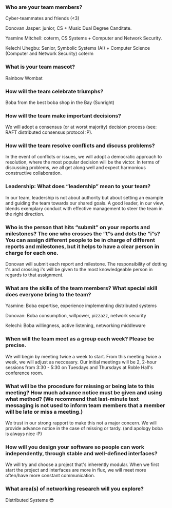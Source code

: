 ### Who are your team members?
Cyber-teammates and friends (<3)

Donovan Jasper: junior, CS + Music Dual Degree Canditate. 

Yasmine Mitchell: coterm, CS Systems + Computer and Network Security. 

Kelechi Uhegbu: Senior, Symbolic Systems (AI) + Computer Science (Computer and Network Security) coterm

### What is your team mascot?

Rainbow Wombat

### How will the team celebrate triumphs?

Boba from the best boba shop in the Bay (Sunright)
 
### How will the team make important decisions?

We will adopt a consensus (or at worst majority) decision process (see: RAFT distributed consensus protocol :P).

### How will the team resolve conflicts and discuss problems?

In the event of conflicts or issues, we will adopt a democratic approach to resolution, where the most popular decision will be the victor.
In terms of discussing problems, we all get along well and expect harmonious constructive collaboration.

### Leadership: What does “leadership” mean to your team?

In our team, leadership is not about authority but about setting an example and guiding the team towards our shared goals. A good leader, in our view, blends exemplary conduct with effective management to steer the team in the right direction.

### Who is the person that hits “submit” on your reports and milestones? The one who crosses the “t”s and dots the “i”s? You can assign different people to be in charge of different reports and milestones, but it helps to have a clear person in charge for each one.

Donovan will submit each report and milestone.  The responsibility of dotting t's and crossing i's will be given to the most knowledgeable person in regards to that assignment.

### What are the skills of the team members? What special skill does everyone bring to the team?

Yasmine: Boba expertise, experience implementing distributed systems

Donovan: Boba consumption, willpower, pizzazz, network security

Kelechi: Boba willingness, active listening, networking middleware

### When will the team meet as a group each week? Please be precise.

We will begin by meeting twice a week to start. From this meeting twice a week, we will adjust as necceasry.
Our initial meetings will be 2, 2-hour sessions from 3:30 - 5:30 on Tuesdays and Thursdays at Roble Hall's conference room.

### What will be the procedure for missing or being late to this meeting? How much advance notice must be given and using what method? (We recommend that last-minute text messaging is not used to inform team members that a member will be late or miss a meeting.)

We trust in our strong rapport to make this not a major concern.  We will provide advance notice in the case of missing or tardy.
(and apology boba is always nice :P) 

### How will you design your software so people can work independently, through stable and well-defined interfaces?

We will try and choose a project that's inherently modular. When we first start the project and interfaces are more in flux, we will meet more often/have more constant communication.

### What area(s) of networking research will you explore?
Distributed Systems 😎
